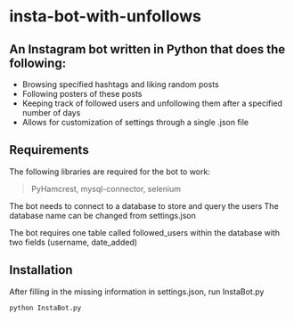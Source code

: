 # insta-bot-with-unfollows

## An Instagram bot written in Python that does the following: 
* Browsing specified hashtags and liking random posts 
* Following posters of these posts
* Keeping track of followed users and unfollowing them after a specified number of days
* Allows for customization of settings through a single .json file

## Requirements 
The following libraries are required for the bot to work:
>PyHamcrest, mysql-connector, selenium

The bot needs to connect to a database to store and query the users 
The database name can be changed from settings.json 

The bot requires one table called followed_users within the database with two fields (username, date_added)

## Installation
After filling in the missing information in settings.json, run InstaBot.py 
```
python InstaBot.py
```
